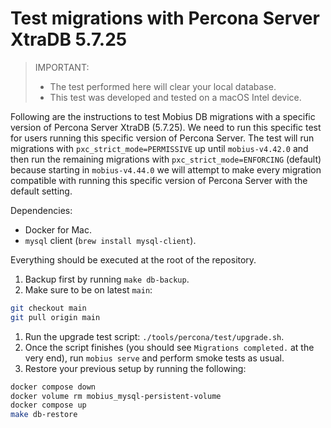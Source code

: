 # Test migrations with Percona Server XtraDB 5.7.25

> IMPORTANT:
>
> - The test performed here will clear your local database.
> - This test was developed and tested on a macOS Intel device.

Following are the instructions to test Mobius DB migrations with a specific version of Percona Server XtraDB (5.7.25). We need to run this specific test for users running this specific version of Percona Server.
The test will run migrations with `pxc_strict_mode=PERMISSIVE` up until `mobius-v4.42.0` and then run the remaining migrations with `pxc_strict_mode=ENFORCING` (default) because starting in `mobius-v4.44.0` we will attempt to make every migration compatible with running this specific version of Percona Server with the default setting.

Dependencies:

- Docker for Mac.
- `mysql` client (`brew install mysql-client`).

Everything should be executed at the root of the repository.

1. Backup first by running `make db-backup`.
1. Make sure to be on latest `main`:

```sh
git checkout main
git pull origin main
```

1. Run the upgrade test script: `./tools/percona/test/upgrade.sh`.
1. Once the script finishes (you should see `Migrations completed.` at the very end), run `mobius serve` and perform smoke tests as usual.
1. Restore your previous setup by running the following:

```sh
docker compose down
docker volume rm mobius_mysql-persistent-volume
docker compose up
make db-restore
```
